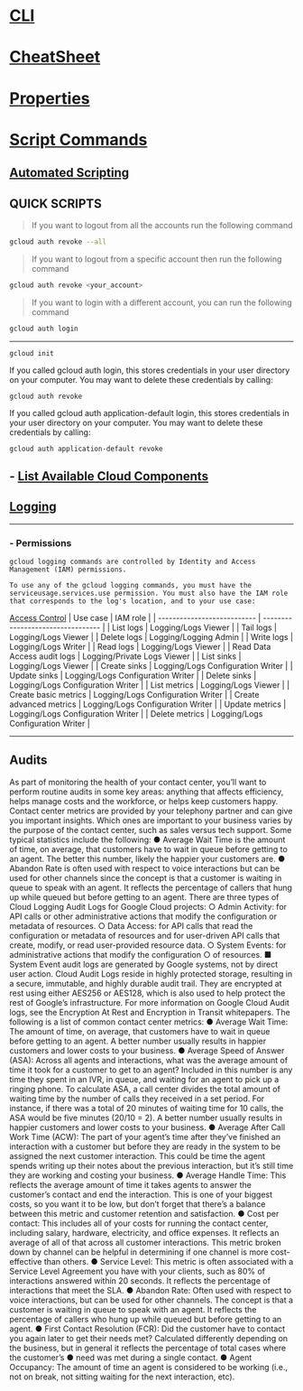 # [CLI](https://cloud.google.com/sdk/gcloud)

# [CheatSheet](https://cloud.google.com/sdk/docs/cheatsheet)

# [Properties](https://cloud.google.com/sdk/docs/properties)

# [Script Commands](https://cloud.google.com/sdk/docs/scripting-gcloud)

## [Automated Scripting](https://cloud.google.com/blog/products/management-tools/scripting-with-gcloud-a-beginners-guide-to-automating-gcp-tasks)

## QUICK SCRIPTS

>
> If you want to logout from all the accounts run the following command

```bash
gcloud auth revoke --all
```

> If you want to logout from a specific account then run the following command

```bash
gcloud auth revoke <your_account>
```

> If you want to login with a different account, you can run the following command

```bash
gcloud auth login
```

***

```gcloud init```

If you called gcloud auth login, this stores credentials in your user directory on your computer. You may want to delete these credentials by calling:

```gcloud auth revoke```

If you called gcloud auth application-default login, this stores credentials in your user directory on your computer. You may want to delete these credentials by calling:

```gcloud auth application-default revoke```

## - [List Available Cloud Components](https://cloud.google.com/sdk/gcloud/reference/components/list)

## [Logging](Logging.md)

***

### - Permissions

```
gcloud logging commands are controlled by Identity and Access Management (IAM) permissions.

To use any of the gcloud logging commands, you must have the serviceusage.services.use permission. You must also have the IAM role that corresponds to the log's location, and to your use case:
```

[Access Control](https://cloud.google.com/logging/docs/access-control)
| Use case | IAM role |
| --------------------------- | --------------------------------- |
| List logs | Logging/Logs Viewer |
| Tail logs | Logging/Logs Viewer |
| Delete logs | Logging/Logging Admin |
| Write logs | Logging/Logs Writer |
| Read logs | Logging/Logs Viewer |
| Read Data Access audit logs | Logging/Private Logs Viewer |
| List sinks | Logging/Logs Viewer |
| Create sinks | Logging/Logs Configuration Writer |
| Update sinks | Logging/Logs Configuration Writer |
| Delete sinks | Logging/Logs Configuration Writer |
| List metrics | Logging/Logs Viewer |
| Create basic metrics | Logging/Logs Configuration Writer |
| Create advanced metrics | Logging/Logs Configuration Writer |
| Update metrics | Logging/Logs Configuration Writer |
| Delete metrics | Logging/Logs Configuration Writer |

----------------------------------------------------------

## Audits

As part of monitoring the health of your contact center, you’ll want to perform routine
audits in some key areas: anything that affects efficiency, helps manage costs and the
workforce, or helps keep customers happy.
Contact center metrics are provided by your telephony partner and can give you
important insights. Which ones are important to your business varies by the purpose
of the contact center, such as sales versus tech support. Some typical statistics
include the following:
● Average Wait Time is the amount of time, on average, that customers have to
wait in queue before getting to an agent. The better this number, likely the
happier your customers are.
● Abandon Rate is often used with respect to voice interactions but can be used
for other channels since the concept is that a customer is waiting in queue to
speak with an agent. It reflects the percentage of callers that hung up while
queued but before getting to an agent.
There are three types of Cloud Logging Audit Logs for Google Cloud projects:
○ Admin Activity: for API calls or other administrative actions that modify
the configuration or metadata of resources.
○ Data Access: for API calls that read the configuration or metadata of
resources and for user-driven API calls that create, modify, or read
user-provided resource data.
○ System Events: for administrative actions that modify the configuration
○ of resources.
■ System Event audit logs are generated by Google systems, not
by direct user action.
Cloud Audit Logs reside in highly protected storage, resulting in a secure, immutable,
and highly durable audit trail. They are encrypted at rest using either AES256 or
AES128, which is also used to help protect the rest of Google’s infrastructure.
For more information on Google Cloud Audit logs, see the Encryption At Rest and
Encryption in Transit whitepapers.
The following is a list of common contact center metrics:
● Average Wait Time: The amount of time, on average, that customers have to
wait in queue before getting to an agent. A better number usually results in
happier customers and lower costs to your business.
● Average Speed of Answer (ASA): Across all agents and interactions, what was
the average amount of time it took for a customer to get to an agent? Included
in this number is any time they spent in an IVR, in queue, and waiting for an
agent to pick up a ringing phone. To calculate ASA, a call center divides the
total amount of waiting time by the number of calls they received in a set
period. For instance, if there was a total of 20 minutes of waiting time for 10
calls, the ASA would be five minutes (20/10 = 2). A better number usually
results in happier customers and lower costs to your business.
● Average After Call Work Time (ACW): The part of your agent’s time after
they’ve finished an interaction with a customer but before they are ready in the
system to be assigned the next customer interaction. This could be time the
agent spends writing up their notes about the previous interaction, but it’s still
time they are working and costing your business.
● Average Handle Time: This reflects the average amount of time it takes agents
to answer the customer’s contact and end the interaction. This is one of your
biggest costs, so you want it to be low, but don’t forget that there’s a balance
between this metric and customer retention and satisfaction.
● Cost per contact: This includes all of your costs for running the contact center,
including salary, hardware, electricity, and office expenses. It reflects an
average of all of that across all customer interactions. This metric broken down
by channel can be helpful in determining if one channel is more cost-effective
than others.
● Service Level: This metric is often associated with a Service Level Agreement
you have with your clients, such as 80% of interactions answered within 20
seconds. It reflects the percentage of interactions that meet the SLA.
● Abandon Rate: Often used with respect to voice interactions, but can be used
for other channels. The concept is that a customer is waiting in queue to speak
with an agent. It reflects the percentage of callers who hung up while queued
but before getting to an agent.
● First Contact Resolution (FCR): Did the customer have to contact you again
later to get their needs met? Calculated differently depending on the business,
but in general it reflects the percentage of total cases where the customer’s
● need was met during a single contact.
● Agent Occupancy: The amount of time an agent is considered to be working
(i.e., not on break, not sitting waiting for the next interaction, etc).
